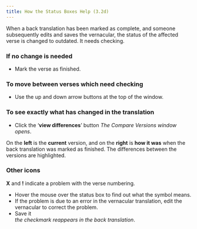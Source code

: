 ```yaml
---
title: How the Status Boxes Help (3.2d)
---
```

When a back translation has been marked as complete, and someone subsequently edits and saves the vernacular, the status of the affected verse is changed to outdated. It needs checking.

### If no change is needed

-   Mark the verse as finished.

### To move between verses which need checking

-   Use the up and down arrow buttons at the top of the window.

### To see exactly what has changed in the translation

-   Click the ‘**view differences**’ button
    *The Compare Versions window opens*.

On the **left** is the **current** version, and on the **right** is **how it was** when the back translation was marked as finished. The differences between the versions are highlighted.

### Other icons

**X** and **!** indicate a problem with the verse numbering.

-   Hover the mouse over the status box to find out what the symbol means.
-   If the problem is due to an error in the vernacular translation, edit the vernacular to correct the problem.
-   Save it  
    *the checkmark reappears in the back translation*.
